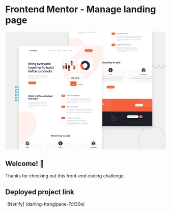 # Frontend Mentor - Manage landing page

![Design preview for the Manage landing page coding challenge](./design/desktop-preview.jpg)

## Welcome! 👋

Thanks for checking out this front-end coding challenge.

## Deployed project link

-[Netlify] (darling-frangipane-7c130e)

